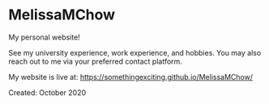 # MelissaMChow
My personal website!

See my university experience, work experience, and hobbies. You may also reach out to me via your preferred contact platform.

My website is live at: https://somethingexciting.github.io/MelissaMChow/

Created: October 2020
